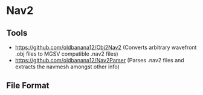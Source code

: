 # Nav2

## Tools

- https://github.com/oldbanana12/Obj2Nav2 (Converts arbitrary wavefront .obj files to MGSV compatible .nav2 files)
- https://github.com/oldbanana12/Nav2Parser (Parses .nav2 files and extracts the navmesh amongst other info)

## File Format

